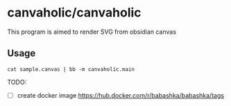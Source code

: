 # canvaholic/canvaholic

This program is aimed to render SVG from obsidian canvas

## Usage

```
cat sample.canvas | bb -m canvaholic.main
```

TODO:

- [ ] create docker image https://hub.docker.com/r/babashka/babashka/tags
